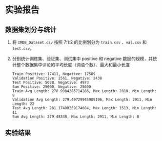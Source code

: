 # 实验报告

## 数据集划分与统计

1. 将 `IMDB_Dataset.csv` 按照 7:1:2 的比例划分为 `train.csv` 、`val.csv` 和`test.csv`。

2. 分别统计训练集、验证集、测试集中 positive 和 negative 数据的规模，并统计整个数据集中评论的平均长度（词语个数）、最大和最小长度

   ```
   Train Positive: 17411, Negative: 17589
   Validation Positive: 2561, Negative: 2438
   Test Positive: 5028, Negative: 4973
   Sum Positive: 25000, Negative: 25000
   Train Avg Length: 278.9984285714286, Max Length: 2818, Min Length: 8
   Validation Avg Length: 279.49729945989196, Max Length: 2911, Min Length: 22
   Test Avg Length: 281.17408259174084, Max Length: 1513, Min Length: 11
   Sum Avg Length: 279.48348, Max Length: 2911, Min Length: 8
   ```



## 实验结果